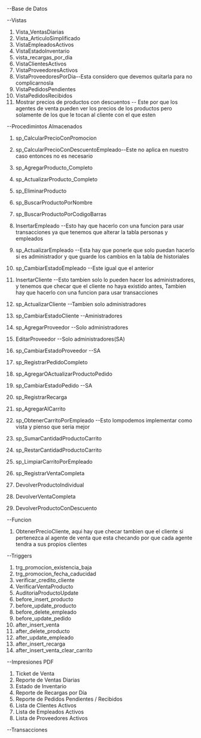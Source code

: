--Base de Datos

--Vistas
1. Vista_VentasDiarias
2. Vista_ArticuloSimplificado
3. VistaEmpleadosActivos
4. VistaEstadoInventario
5. vista_recargas_por_dia
6. VistaClientesActivos
7. VistaProveedoresActivos
8. VistaProveedoresPorDia--Esta considero que devemos quitarla para no complicarnosla
9. VistaPedidosPendientes
10. VistaPedidosRecibidos
11. Mostrar precios de productos con descuentos -- Este por que los agentes de venta pueden ver los precios de los productos pero solamente de los que le tocan al cliente con el que esten

--Procedimintos Almacenados
1. sp_CalcularPrecioConPromocion
2. sp_CalcularPrecioConDescuentoEmpleado--Este no aplica en nuestro caso entonces no es necesario
3. sp_AgregarProducto_Completo
4. sp_ActualizarProducto_Completo
5. sp_EliminarProducto
6. sp_BuscarProductoPorNombre
7. sp_BuscarProductoPorCodigoBarras
8. InsertarEmpleado --Esto hay que hacerlo con una funcion para usar transacciones ya que tenemos que alterar la tabla personas y empleados 

9. sp_ActualizarEmpleado --Esta hay que ponerle que solo puedan hacerlo si es administrador y que guarde los cambios en la tabla de historiales 
10. sp_CambiarEstadoEmpleado --Este igual que el anterior 

11. InsertarCliente --Esto tambien solo lo pueden hacer los administradores, y tenemos que checar que el cliente no haya existido antes, Tambien hay que hacerlo con una funcion para usar transacciones 

12. sp_ActualizarCliente --Tambien solo administradores 
13. sp_CambiarEstadoCliente --Aministradores
14. sp_AgregarProveedor --Solo administradores 
15. EditarProveedor --Solo administradores(SA)
16. sp_CambiarEstadoProveedor --SA
17. sp_RegistrarPedidoCompleto 
18. sp_AgregarOActualizarProductoPedido
19. sp_CambiarEstadoPedido --SA
20. sp_RegistrarRecarga
21. sp_AgregarAlCarrito
22. sp_ObtenerCarritoPorEmpleado --Esto lompodemos implementar como vista y pienso que seria mejor 
23. sp_SumarCantidadProductoCarrito
24. sp_RestarCantidadProductoCarrito
25. sp_LimpiarCarritoPorEmpleado
26. sp_RegistrarVentaCompleta
27. DevolverProductoIndividual
28. DevolverVentaCompleta
29. DevolverProductoConDescuento

--Funcion 
1. ObtenerPrecioCliente, aqui hay que checar tambien que el cliente si pertenezca al agente de venta que esta checando por que cada agente tendra a sus propios clientes 

--Triggers
1. trg_promocion_existencia_baja
2. trg_promocion_fecha_caducidad
3. verificar_credito_cliente
4. VerificarVentaProducto
5. AuditoriaProductoUpdate
6. before_insert_producto
7. before_update_producto
8. before_delete_empleado
9. before_update_pedido
10. after_insert_venta
11. after_delete_producto
12. after_update_empleado
13. after_insert_recarga
14. after_insert_venta_clear_carrito

--Impresiones PDF
1. Ticket de Venta 
2. Reporte de Ventas Diarias
3. Estado de Inventario
4. Reporte de Recargas por Día
5. Reporte de Pedidos Pendientes / Recibidos
6. Lista de Clientes Activos
7. Lista de Empleados Activos
8. Lista de Proveedores Activos

--Transacciones
